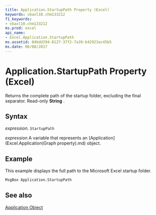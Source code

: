 ```yaml
---
title: Application.StartupPath Property (Excel)
keywords: vbaxl10.chm133212
f1_keywords:
- vbaxl10.chm133212
ms.prod: excel
api_name:
- Excel.Application.StartupPath
ms.assetid: 04bdd294-8127-37f2-7a39-b42923ac45b5
ms.date: 06/08/2017
---
```



# Application.StartupPath Property (Excel)

Returns the complete path of the startup folder, excluding the final separator. Read-only  **String** .


## Syntax

 _expression_. `StartupPath`

 _expression_ A variable that represents an [Application](Excel.Application(Graph property).md) object.


## Example

This example displays the full path to the Microsoft Excel startup folder.


```vb
MsgBox Application.StartupPath
```


## See also


[Application Object](Excel.Application(object).md)

